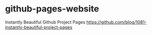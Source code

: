 # github-pages-website
Instantly Beautiful Github Project Pages https://github.com/blog/1081-instantly-beautiful-project-pages
